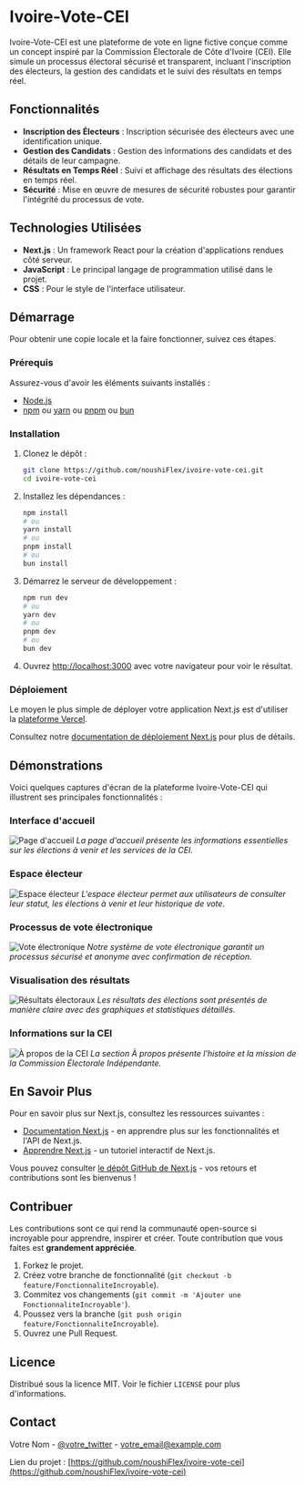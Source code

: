 # Ivoire-Vote-CEI

Ivoire-Vote-CEI est une plateforme de vote en ligne fictive conçue comme un concept inspiré par la Commission Électorale de Côte d'Ivoire (CEI). Elle simule un processus électoral sécurisé et transparent, incluant l'inscription des électeurs, la gestion des candidats et le suivi des résultats en temps réel.

## Fonctionnalités

- **Inscription des Électeurs** : Inscription sécurisée des électeurs avec une identification unique.
- **Gestion des Candidats** : Gestion des informations des candidats et des détails de leur campagne.
- **Résultats en Temps Réel** : Suivi et affichage des résultats des élections en temps réel.
- **Sécurité** : Mise en œuvre de mesures de sécurité robustes pour garantir l'intégrité du processus de vote.

## Technologies Utilisées

- **Next.js** : Un framework React pour la création d'applications rendues côté serveur.
- **JavaScript** : Le principal langage de programmation utilisé dans le projet.
- **CSS** : Pour le style de l'interface utilisateur.

## Démarrage

Pour obtenir une copie locale et la faire fonctionner, suivez ces étapes.

### Prérequis

Assurez-vous d'avoir les éléments suivants installés :

- [Node.js](https://nodejs.org/)
- [npm](https://www.npmjs.com/) ou [yarn](https://yarnpkg.com/) ou [pnpm](https://pnpm.io/) ou [bun](https://bun.sh/)

### Installation

1. Clonez le dépôt :
    ```bash
    git clone https://github.com/noushiFlex/ivoire-vote-cei.git
    cd ivoire-vote-cei
    ```

2. Installez les dépendances :
    ```bash
    npm install
    # ou
    yarn install
    # ou
    pnpm install
    # ou
    bun install
    ```

3. Démarrez le serveur de développement :
    ```bash
    npm run dev
    # ou
    yarn dev
    # ou
    pnpm dev
    # ou
    bun dev
    ```

4. Ouvrez [http://localhost:3000](http://localhost:3000) avec votre navigateur pour voir le résultat.

### Déploiement

Le moyen le plus simple de déployer votre application Next.js est d'utiliser la [plateforme Vercel](https://vercel.com/new?utm_medium=default-template&filter=next.js&utm_source=create-next-app&utm_campaign=create-next-app).

Consultez notre [documentation de déploiement Next.js](https://nextjs.org/docs/app/building-your-application/deploying) pour plus de détails.

## Démonstrations

Voici quelques captures d'écran de la plateforme Ivoire-Vote-CEI qui illustrent ses principales fonctionnalités :

### Interface d'accueil
![Page d'accueil](images/demo1.png)
*La page d'accueil présente les informations essentielles sur les élections à venir et les services de la CEI.*

### Espace électeur
![Espace électeur](images/demo2.png)
*L'espace électeur permet aux utilisateurs de consulter leur statut, les élections à venir et leur historique de vote.*

### Processus de vote électronique
![Vote électronique](images/demo3.png)
*Notre système de vote électronique garantit un processus sécurisé et anonyme avec confirmation de réception.*

### Visualisation des résultats
![Résultats électoraux](images/demo4.png)
*Les résultats des élections sont présentés de manière claire avec des graphiques et statistiques détaillés.*

### Informations sur la CEI
![À propos de la CEI](images/demo5.png)
*La section À propos présente l'histoire et la mission de la Commission Électorale Indépendante.*

## En Savoir Plus

Pour en savoir plus sur Next.js, consultez les ressources suivantes :

- [Documentation Next.js](https://nextjs.org/docs) - en apprendre plus sur les fonctionnalités et l'API de Next.js.
- [Apprendre Next.js](https://nextjs.org/learn) - un tutoriel interactif de Next.js.

Vous pouvez consulter [le dépôt GitHub de Next.js](https://github.com/vercel/next.js) - vos retours et contributions sont les bienvenus !

## Contribuer

Les contributions sont ce qui rend la communauté open-source si incroyable pour apprendre, inspirer et créer. Toute contribution que vous faites est **grandement appréciée**.

1. Forkez le projet.
2. Créez votre branche de fonctionnalité (`git checkout -b feature/FonctionnaliteIncroyable`).
3. Commitez vos changements (`git commit -m 'Ajouter une FonctionnaliteIncroyable'`).
4. Poussez vers la branche (`git push origin feature/FonctionnaliteIncroyable`).
5. Ouvrez une Pull Request.

## Licence

Distribué sous la licence MIT. Voir le fichier `LICENSE` pour plus d'informations.

## Contact

Votre Nom - [@votre_twitter](https://twitter.com/votre_twitter) - votre_email@example.com

Lien du projet : [https://github.com/noushiFlex/ivoire-vote-cei](https://github.com/noushiFlex/ivoire-vote-cei)